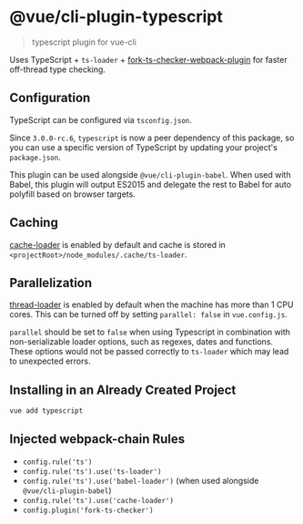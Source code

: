 # @vue/cli-plugin-typescript

> typescript plugin for vue-cli

Uses TypeScript + `ts-loader` + [fork-ts-checker-webpack-plugin](https://github.com/Realytics/fork-ts-checker-webpack-plugin) for faster off-thread type checking.

## Configuration

TypeScript can be configured via `tsconfig.json`.

Since `3.0.0-rc.6`, `typescript` is now a peer dependency of this package, so you can use a specific version of TypeScript by updating your project's `package.json`.

This plugin can be used alongside `@vue/cli-plugin-babel`. When used with Babel, this plugin will output ES2015 and delegate the rest to Babel for auto polyfill based on browser targets.

## Caching

[cache-loader](https://github.com/webpack-contrib/cache-loader) is enabled by default and cache is stored in `<projectRoot>/node_modules/.cache/ts-loader`.

## Parallelization

[thread-loader](https://github.com/webpack-contrib/thread-loader) is enabled by default when the machine has more than 1 CPU cores. This can be turned off by setting `parallel: false` in `vue.config.js`.

`parallel` should be set to `false` when using Typescript in combination with non-serializable loader options, such as regexes, dates and functions. These options would not be passed correctly to `ts-loader` which may lead to unexpected errors.

## Installing in an Already Created Project

``` sh
vue add typescript
```

## Injected webpack-chain Rules

- `config.rule('ts')`
- `config.rule('ts').use('ts-loader')`
- `config.rule('ts').use('babel-loader')` (when used alongside `@vue/cli-plugin-babel`)
- `config.rule('ts').use('cache-loader')`
- `config.plugin('fork-ts-checker')`
